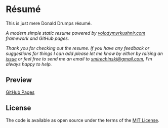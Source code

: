# Résumé
This is just mere Donald Drumps résumé.
 
*A modern simple static resume powered by [volodymyrkushnir.com](https://volodymyrkushnir.com) framework and GitHub pages.*

*Thank you for checking out the resume. If you have any feedback or suggestions for things I can add please let me know by either by raising an [issue](https://github.com/smyrechynskyi/homepage/issues/new/choose) or feel free to send me an email to [smirechinski@gmail.com](mailto:smirechinski@gmail.com), I'm always happy to help.*

## Preview

[GitHub Pages](https://smyrechynskyi.github.io/homepage/)

## License

The code is available as open source under the terms of the [MIT License](https://opensource.org/licenses/MIT).
